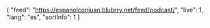 {
    "feed": "https://espanolconjuan.blubrry.net/feed/podcast/",
    "live": 1,
    "lang": "es",
    "sortInfo": 1
}
